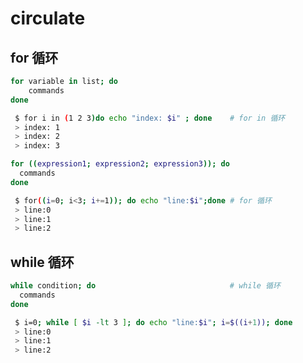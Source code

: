 <!--
 * @Author: facsert
 * @Date: 2023-10-08 21:50:45
 * @LastEditTime: 2023-10-09 20:00:18
 * @LastEditors: facsert
 * @Description: 
-->

# circulate

## for 循环

```bash
for variable in list; do
    commands
done

 $ for i in (1 2 3)do echo "index: $i" ; done    # for in 循环
 > index: 1
 > index: 2
 > index: 3

for ((expression1; expression2; expression3)); do
  commands
done

 $ for((i=0; i<3; i+=1)); do echo "line:$i";done # for 循环
 > line:0
 > line:1
 > line:2
```

## while 循环

```bash
while condition; do                              # while 循环
  commands
done

 $ i=0; while [ $i -lt 3 ]; do echo "line:$i"; i=$((i+1)); done   
 > line:0
 > line:1
 > line:2
```
